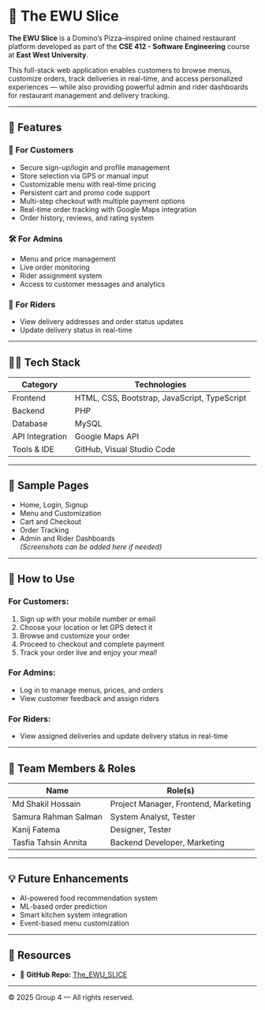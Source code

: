 # 🍕 The EWU Slice

**The EWU Slice** is a Domino’s Pizza–inspired online chained restaurant platform developed as part of the **CSE 412 - Software Engineering** course at **East West University**.

This full-stack web application enables customers to browse menus, customize orders, track deliveries in real-time, and access personalized experiences — while also providing powerful admin and rider dashboards for restaurant management and delivery tracking.

---

## 🚀 Features

### 👤 For Customers
- Secure sign-up/login and profile management
- Store selection via GPS or manual input
- Customizable menu with real-time pricing
- Persistent cart and promo code support
- Multi-step checkout with multiple payment options
- Real-time order tracking with Google Maps integration
- Order history, reviews, and rating system

### 🛠 For Admins
- Menu and price management
- Live order monitoring
- Rider assignment system
- Access to customer messages and analytics

### 🛵 For Riders
- View delivery addresses and order status updates
- Update delivery status in real-time

---

## 🧑‍💻 Tech Stack

| Category        | Technologies                              |
|----------------|--------------------------------------------|
| Frontend       | HTML, CSS, Bootstrap, JavaScript, TypeScript |
| Backend        | PHP                                        |
| Database       | MySQL                                      |
| API Integration| Google Maps API                            |
| Tools & IDE    | GitHub, Visual Studio Code                 |

---

## 📸 Sample Pages

- Home, Login, Signup  
- Menu and Customization  
- Cart and Checkout  
- Order Tracking  
- Admin and Rider Dashboards  
*(Screenshots can be added here if needed)*

---

## 📄 How to Use

### For Customers:
1. Sign up with your mobile number or email
2. Choose your location or let GPS detect it
3. Browse and customize your order
4. Proceed to checkout and complete payment
5. Track your order live and enjoy your meal!

### For Admins:
- Log in to manage menus, prices, and orders
- View customer feedback and assign riders

### For Riders:
- View assigned deliveries and update delivery status in real-time

---

## 👥 Team Members & Roles

| Name                   | Role(s)                              |
|------------------------|---------------------------------------|
| Md Shakil Hossain      | Project Manager, Frontend, Marketing  |
| Samura Rahman Salman   | System Analyst, Tester                |
| Kanij Fatema           | Designer, Tester                      |
| Tasfia Tahsin Annita   | Backend Developer, Marketing          |

---

## 💡 Future Enhancements

- AI-powered food recommendation system
- ML-based order prediction
- Smart kitchen system integration
- Event-based menu customization

---

## 📎 Resources

- 🔗 **GitHub Repo:** [The_EWU_SLICE](https://github.com/TasfiaTahsinAnnita/The_EWU_SLICE)

---

© 2025 Group 4 — All rights reserved.
